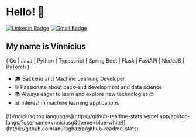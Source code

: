 <h1>Hello! 👋</h1>

[![Linkedin Badge](https://img.shields.io/badge/-LinkedIn-1976D2?style=flat-square&logo=Linkedin&logoColor=white&link=https://www.linkedin.com/in/vinnicius-santos12/)](https://www.linkedin.com/in/vinnicius-santos12/)
[![Gmail Badge](https://img.shields.io/badge/-vnniciusg@gmail.com-1976D2?style=flat-square&logo=Gmail&logoColor=white&link=mailto:vnniciusg@gmail.com)](mailto:vnniciusg@gmail.com)

## My name is Vinnicius

( Go | Java | Python | Typescript | Spring Boot | Flask | FastAPI | NodeJS | PyTorch )

- 🎓 Backend and Machine Learning Developer
- 🌐 Passionate about back-end development and data science
- 📚 Always eager to learn and explore new technologies 🤓
- 📊 Interest in machine learning  applications

<div align="left" width="300px">
[![Vnniciusg top languages](https://github-readme-stats.vercel.app/api/top-langs/?username=vnniciusg&theme=blue-white)](https://github.com/anuraghazra/github-readme-stats)
</div>




